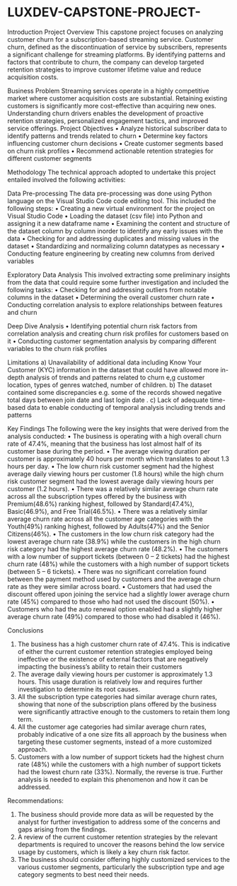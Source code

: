 # LUXDEV-CAPSTONE-PROJECT-
Introduction
Project Overview
This capstone project focuses on analyzing customer churn for a subscription-based streaming service. Customer churn, defined as the discontinuation of service by subscribers, represents a significant challenge for streaming platforms. By identifying patterns and factors that contribute to churn, the company can develop targeted retention strategies to improve customer lifetime value and reduce acquisition costs.

Business Problem
Streaming services operate in a highly competitive market where customer acquisition costs are substantial. Retaining existing customers is significantly more cost-effective than acquiring new ones. Understanding churn drivers enables the development of proactive retention strategies, personalized engagement tactics, and improved service offerings.
Project Objectives
•	Analyze historical subscriber data to identify patterns and trends related to churn
•	Determine key factors influencing customer churn decisions
•	Create customer segments based on churn risk profiles
•	Recommend actionable retention strategies for different customer segments

Methodology
The technical approach adopted to undertake this project entailed involved the following activities:

Data Pre-processing
The data pre-processing was done using Python language on the Visual Studio Code code editing tool. This included the following steps:
•	Creating a new virtual environment for the project on Visual Studio Code
•	Loading the dataset (csv file) into Python and assigning it a new dataframe name
•	Examining the content and structure of the dataset column by column inorder to identify any early issues with the data
•	Checking for and addressing duplicates and missing values in the dataset
•	Standardizing and normalizing column datatypes as necessary
•	Conducting feature engineering by creating new columns from derived variables


Exploratory Data Analysis
 This involved extracting some preliminary insights from the data that could require some further investigation and included the following tasks:
•	Checking for and addressing outliers from notable columns in the dataset
•	Determining the overall customer churn rate 
•	Conducting correlation analysis to explore relationships between features and churn


Deep Dive Analysis
•	Identifying potential churn risk factors from correlation analysis and creating churn risk profiles for customers based on it
•	Conducting customer segmentation analysis by comparing different variables to the churn risk profiles


Limitations
a)	Unavailability of additional data including Know Your Customer (KYC) information in the dataset that could have allowed more in-depth analysis of trends and patterns related to churn e,g customer location, types of genres watched, number of children.
b)	The dataset contained some discrepancies e.g. some of the records showed  negative total days between join date and last login date .
c)	Lack of adequate time-based data to enable conducting of temporal analysis including trends and patterns


Key Findings
The following were the key insights that were derived from the analysis conducted:
•	The business is operating with a high overall churn rate of 47.4%, meaning that the business has lost almost half of its customer base during the period. 
•	The average viewing duration per customer is approximately 40 hours per month which translates to about 1.3 hours per day. 
•	The low churn risk customer segment had the highest average daily viewing hours per customer (1.8 hours) while the high churn risk customer segment had the lowest average daily viewing hours per customer (1.2 hours).
•	There was a relatively similar average churn rate across all the subscription types offered by the business with Premium(48.6%) ranking highest, followed by Standard(47.4%), Basic(46.9%), and Free Trial(46.5%).
•	There was a relatively similar average churn rate across all the customer age categories with the Youth(49%) ranking highest, followed by Adults(47%) and the Senior Citizens(46%).
•	The customers in the low churn risk category had the lowest average churn rate (38.9%) while the customers in the high churn risk category had the highest average churn rate (48.2%). 
•	The customers with a low number of support tickets (between 0 – 2 tickets) had the highest churn rate (48%) while the customers with a high number of support tickets (between 5 – 6 tickets).
•	There was no significant correlation found between the payment method used by customers and the average churn rate as they were similar across board.
•	Customers that had used the discount offered upon joining the service had a slightly lower average churn rate (45%) compared to those who had not used the discount (50%).
•	Customers who had the auto renewal option enabled had a slightly higher average churn rate (49%) compared to those who had disabled it (46%).


Conclusions
1)	The business has a high customer churn rate of 47.4%. This is indicative of either the current customer retention strategies employed being ineffective or the existence of external factors that are negatively impacting the business’s ability to retain their customers
2)	The average daily viewing hours per customer is approximately 1.3 hours. This usage duration is relatively low and requires further investigation to determine its root causes.
3)	All the subscription type categories had similar average churn rates, showing that none of the subscription plans offered by the business were significantly attractive enough to the customers to retain them long term.
4)	All the customer age categories had similar average churn rates, probably indicative of a one size fits all approach by the business when targeting these customer segments, instead of a more customized approach.
5)	Customers with a low number of support tickets had the highest churn rate (48%) while the customers with a high number of support tickets had the lowest churn rate (33%). Normally, the reverse is true. Further analysis is needed to explain this phenomenon and how it can be addressed.


Recommendations:
1)	The business should provide more data as will be requested by the analyst for further investigation to address some of the concerns and gaps arising from the findings.
2)	A review of the current customer retention strategies by the relevant departments is required to uncover the reasons behind the low service usage by customers, which is likely a key churn risk factor.
3)	The business should consider offering highly customized services to the various customer segments, particularly the subscription type and age category segments to best need their needs.
